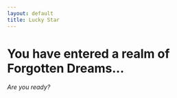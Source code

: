 ```yaml
---
layout: default
title: Lucky Star
---
```


<h1>You have entered a realm of Forgotten Dreams...</h1>
<p> <i>Are you ready?</i></p>
